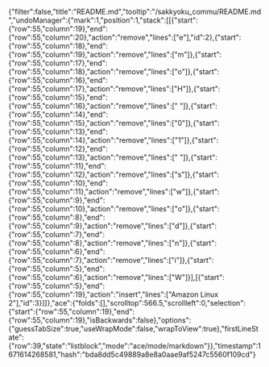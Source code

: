 {"filter":false,"title":"README.md","tooltip":"/sakkyoku_commu/README.md","undoManager":{"mark":1,"position":1,"stack":[[{"start":{"row":55,"column":19},"end":{"row":55,"column":20},"action":"remove","lines":["e"],"id":2},{"start":{"row":55,"column":18},"end":{"row":55,"column":19},"action":"remove","lines":["m"]},{"start":{"row":55,"column":17},"end":{"row":55,"column":18},"action":"remove","lines":["o"]},{"start":{"row":55,"column":16},"end":{"row":55,"column":17},"action":"remove","lines":["H"]},{"start":{"row":55,"column":15},"end":{"row":55,"column":16},"action":"remove","lines":[" "]},{"start":{"row":55,"column":14},"end":{"row":55,"column":15},"action":"remove","lines":["0"]},{"start":{"row":55,"column":13},"end":{"row":55,"column":14},"action":"remove","lines":["1"]},{"start":{"row":55,"column":12},"end":{"row":55,"column":13},"action":"remove","lines":[" "]},{"start":{"row":55,"column":11},"end":{"row":55,"column":12},"action":"remove","lines":["s"]},{"start":{"row":55,"column":10},"end":{"row":55,"column":11},"action":"remove","lines":["w"]},{"start":{"row":55,"column":9},"end":{"row":55,"column":10},"action":"remove","lines":["o"]},{"start":{"row":55,"column":8},"end":{"row":55,"column":9},"action":"remove","lines":["d"]},{"start":{"row":55,"column":7},"end":{"row":55,"column":8},"action":"remove","lines":["n"]},{"start":{"row":55,"column":6},"end":{"row":55,"column":7},"action":"remove","lines":["i"]},{"start":{"row":55,"column":5},"end":{"row":55,"column":6},"action":"remove","lines":["W"]}],[{"start":{"row":55,"column":5},"end":{"row":55,"column":19},"action":"insert","lines":["Amazon Linux 2"],"id":3}]]},"ace":{"folds":[],"scrolltop":566.5,"scrollleft":0,"selection":{"start":{"row":55,"column":19},"end":{"row":55,"column":19},"isBackwards":false},"options":{"guessTabSize":true,"useWrapMode":false,"wrapToView":true},"firstLineState":{"row":39,"state":"listblock","mode":"ace/mode/markdown"}},"timestamp":1671614268581,"hash":"bda8dd5c49889a8e8a0aae9af5247c5560f109cd"}
